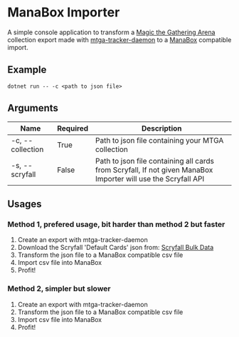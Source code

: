 # ManaBox Importer
A simple console application to transform a [Magic the Gathering Arena](https://magic.wizards.com/en/mtgarena) collection export made with [mtga-tracker-daemon](https://github.com/frcaton/mtga-tracker-daemon) to a [ManaBox](https://www.manabox.app/) compatible import.

## Example
`dotnet run -- -c <path to json file>`

## Arguments
| Name             | Required | Description |
|------------------|----------|-------------|
| -c, --collection | True     | Path to json file containing your MTGA collection |
| -s, --scryfall   | False    | Path to json file containing all cards from Scryfall, If not given ManaBox Importer will use the Scryfall API

## Usages

### Method 1, prefered usage, bit harder than method 2 but faster
1. Create an export with mtga-tracker-daemon
2. Download the Scryfall 'Default Cards' json from: [Scryfall Bulk Data](https://scryfall.com/docs/api/bulk-data)
3. Transform the json file to a ManaBox compatible csv file
4. Import csv file into ManaBox
5. Profit!

### Method 2, simpler but slower
1. Create an export with mtga-tracker-daemon
2. Transform the json file to a ManaBox compatible csv file
3. Import csv file into ManaBox
4. Profit!